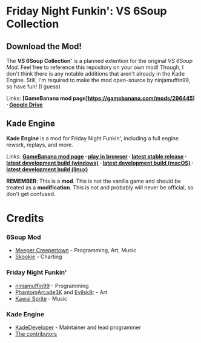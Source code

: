 # Friday Night Funkin': VS 6Soup Collection
## Download the Mod!
The **VS 6Soup Collection'** is a planned extention for the original *VS 6Soup Mod*. Feel free to reference this repository on your own mod! Though, I don't think there is any notable additions that aren't already in the Kade Engine. Still, I'm required to make the mod open-source by ninjamuffin99, so have fun! (I guess)

Links: **[GameBanana mod page]https://gamebanana.com/mods/296445) ⋅ [Google Drive](https://drive.google.com/drive/folders/1XioAUmgamktVfKE29oyXeRKHaq8g4hej)**

## Kade Engine
**Kade Engine** is a mod for Friday Night Funkin', including a full engine rework, replays, and more.

Links: **[GameBanana mod page](https://gamebanana.com/gamefiles/16761) ⋅ [play in browser](https://funkin.puyo.xyz) ⋅ [latest stable release](https://github.com/KadeDev/Kade-Engine/releases/latest) ⋅ [latest development build (windows)](https://ci.appveyor.com/project/KadeDev/kade-engine-windows/build/artifacts) ⋅ [latest development build (macOS)](https://ci.appveyor.com/project/KadeDev/kade-engine-macos/build/artifacts) ⋅ [latest development build (linux)](https://ci.appveyor.com/project/KadeDev/kade-engine-linux/build/artifacts)**

**REMEMBER**: This is a **mod**. This is not the vanilla game and should be treated as a **modification**. This is not and probably will never be official, so don't get confused.

# Credits
### 6Soup Mod
- [Meeper Creepertown](https://www.youtube.com/c/MeeperCreepertownChannel) - Programming, Art, Music
- [Skookie](https://www.twitch.tv/skookiefur) - Charting

### Friday Night Funkin'
 - [ninjamuffin99](https://twitter.com/ninja_muffin99) - Programming
 - [PhantomArcade3K](https://twitter.com/phantomarcade3k) and [Evilsk8r](https://twitter.com/evilsk8r) - Art
 - [Kawai Sprite](https://twitter.com/kawaisprite) - Music

### Kade Engine
- [KadeDeveloper](https://twitter.com/KadeDeveloper) - Maintainer and lead programmer
- [The contributors](https://github.com/KadeDev/Kade-Engine/graphs/contributors)
